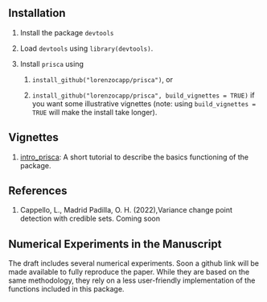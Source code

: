 Installation
------------

1.  Install the package `devtools`

2.  Load `devtools` using `library(devtools)`.

3.  Install `prisca` using

    1.  `install_github("lorenzocapp/prisca")`, or

    2.  `install_github("lorenzocapp/prisca", build_vignettes = TRUE)` if you want some illustrative vignettes (note: using `build_vignettes = TRUE` will make the install take longer).

Vignettes
---------

1.  [intro_prisca](https://github.com/lorenzocapp/prisca/blob/master/vignettes/intro_prisca.Rmd): A short tutorial to describe the basics functioning of the package.

References
----------

1.  Cappello, L., Madrid Padilla, O. H. (2022),Variance change point detection with credible sets.  Coming soon


Numerical Experiments in the Manuscript
----------

The draft includes several numerical experiments. Soon a github link will be made available to fully reproduce the paper. While they are based on the same methodology, they rely on a less user-friendly implementation of the functions included in this package. 

